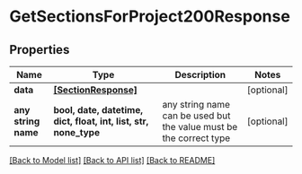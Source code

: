 # GetSectionsForProject200Response


## Properties
Name | Type | Description | Notes
------------ | ------------- | ------------- | -------------
**data** | [**[SectionResponse]**](SectionResponse.md) |  | [optional] 
**any string name** | **bool, date, datetime, dict, float, int, list, str, none_type** | any string name can be used but the value must be the correct type | [optional]

[[Back to Model list]](../README.md#documentation-for-models) [[Back to API list]](../README.md#documentation-for-api-endpoints) [[Back to README]](../README.md)


